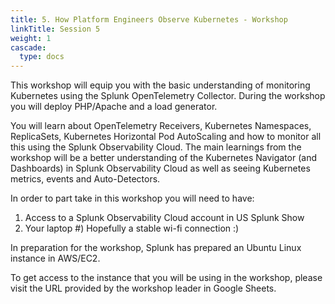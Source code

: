 ```yaml
---
title: 5. How Platform Engineers Observe Kubernetes - Workshop
linkTitle: Session 5 
weight: 1
cascade:
  type: docs
---
```


This workshop will equip you with the basic understanding of monitoring Kubernetes using the Splunk OpenTelemetry Collector. During the workshop you will deploy PHP/Apache and a load generator.

You will learn about OpenTelemetry Receivers, Kubernetes Namespaces, ReplicaSets, Kubernetes Horizontal Pod AutoScaling and how to monitor all this using the Splunk Observability Cloud. The main learnings from the workshop will be a better understanding of the Kubernetes Navigator (and Dashboards) in Splunk Observability Cloud as well as seeing Kubernetes metrics, events and Auto-Detectors.

In order to part take in this workshop you will need to have:
1) Access to a Splunk Observability Cloud account in US Splunk Show
2) Your laptop 
#) Hopefully a stable wi-fi connection :)

In preparation for the workshop, Splunk has prepared an Ubuntu Linux instance in AWS/EC2.

To get access to the instance that you will be using in the workshop, please visit the URL provided by the workshop leader in Google Sheets.
